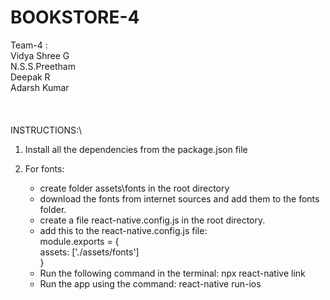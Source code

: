 # BOOKSTORE-4

Team-4 :\
Vidya Shree G\
N.S.S.Preetham\
Deepak R\
Adarsh Kumar\
\
\
\
INSTRUCTIONS:\
1. Install all the dependencies from the package.json file

2. For fonts:
      - create folder assets\fonts in the root directory
      - download the fonts from internet sources and add them to the fonts folder.
      - create a file react-native.config.js in the root directory.
      - add this to the react-native.config.js file:\
            module.exports = {\
            assets: ['./assets/fonts']\
            } 
      - Run the following command in the terminal: npx react-native link
      - Run the app using the command: react-native run-ios
